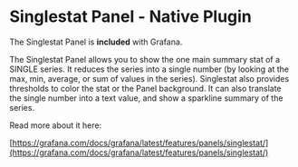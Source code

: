 # Singlestat Panel -  Native Plugin

The Singlestat Panel is **included** with Grafana.

The Singlestat Panel allows you to show the one main summary stat of a SINGLE series. It reduces the series into a single number (by looking at the max, min, average, or sum of values in the series). Singlestat also provides thresholds to color the stat or the Panel background. It can also translate the single number into a text value, and show a sparkline summary of the series.

Read more about it here:

[https://grafana.com/docs/grafana/latest/features/panels/singlestat/](https://grafana.com/docs/grafana/latest/features/panels/singlestat/)
